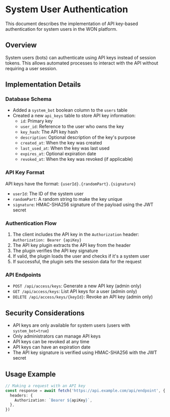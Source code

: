 # System User Authentication

This document describes the implementation of API key-based authentication for system users in the WON platform.

## Overview

System users (bots) can authenticate using API keys instead of session tokens. This allows automated processes to interact with the API without requiring a user session.

## Implementation Details

### Database Schema

- Added a `system_bot` boolean column to the `users` table
- Created a new `api_keys` table to store API key information:
  - `id`: Primary key
  - `user_id`: Reference to the user who owns the key
  - `key_hash`: The API key hash
  - `description`: Optional description of the key's purpose
  - `created_at`: When the key was created
  - `last_used_at`: When the key was last used
  - `expires_at`: Optional expiration date
  - `revoked_at`: When the key was revoked (if applicable)

### API Key Format

API keys have the format: `{userId}.{randomPart}.{signature}`

- `userId`: The ID of the system user
- `randomPart`: A random string to make the key unique
- `signature`: HMAC-SHA256 signature of the payload using the JWT secret

### Authentication Flow

1. The client includes the API key in the `Authorization` header: `Authorization: Bearer {apiKey}`
2. The API key plugin extracts the API key from the header
3. The plugin verifies the API key signature
4. If valid, the plugin loads the user and checks if it's a system user
5. If successful, the plugin sets the session data for the request

### API Endpoints

- `POST /api/access/keys`: Generate a new API key (admin only)
- `GET /api/access/keys`: List API keys for a user (admin only)
- `DELETE /api/access/keys/{keyId}`: Revoke an API key (admin only)

## Security Considerations

- API keys are only available for system users (users with `system_bot=true`)
- Only administrators can manage API keys
- API keys can be revoked at any time
- API keys can have an expiration date
- The API key signature is verified using HMAC-SHA256 with the JWT secret

## Usage Example

```typescript
// Making a request with an API key
const response = await fetch('https://api.example.com/api/endpoint', {
  headers: {
    Authorization: `Bearer ${apiKey}`,
  },
})
```
